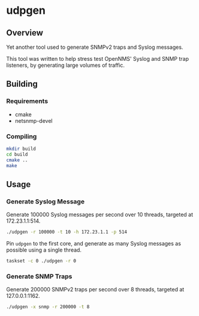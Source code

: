 # udpgen

## Overview

Yet another tool used to generate SNMPv2 traps and Syslog messages.

This tool was written to help stress test OpenNMS' Syslog and SNMP trap listeners, by generating large volumes of traffic.

## Building

### Requirements

* cmake
* netsnmp-devel

### Compiling

```sh
mkdir build
cd build
cmake ..
make
```

## Usage

### Generate Syslog Message

Generate 100000 Syslog messages per second over 10 threads, targeted at 172.23.1.1:514.

```sh
./udpgen -r 100000 -t 10 -h 172.23.1.1 -p 514
```

Pin `udpgen` to the first core, and generate as many Syslog messages as possible using a single thread.
```sh
taskset -c 0 ./udpgen -r 0
```

### Generate SNMP Traps

Generate 200000 SNMPv2 traps per second over 8 threads, targeted at 127.0.0.1:1162.

```sh
./udpgen -x snmp -r 200000 -t 8
```
